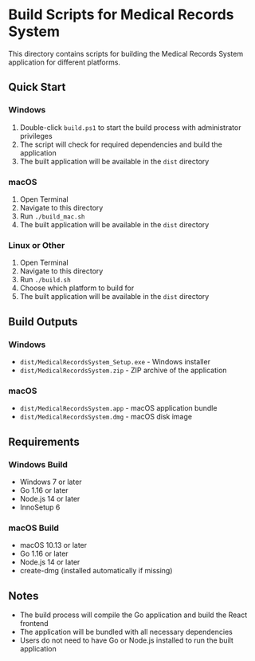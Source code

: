 # Build Scripts for Medical Records System

This directory contains scripts for building the Medical Records System application for different platforms.

## Quick Start

### Windows
1. Double-click `build.ps1` to start the build process with administrator privileges
2. The script will check for required dependencies and build the application
3. The built application will be available in the `dist` directory

### macOS
1. Open Terminal
2. Navigate to this directory
3. Run `./build_mac.sh`
4. The built application will be available in the `dist` directory

### Linux or Other
1. Open Terminal
2. Navigate to this directory
3. Run `./build.sh`
4. Choose which platform to build for
5. The built application will be available in the `dist` directory

## Build Outputs

### Windows
- `dist/MedicalRecordsSystem_Setup.exe` - Windows installer
- `dist/MedicalRecordsSystem.zip` - ZIP archive of the application

### macOS
- `dist/MedicalRecordsSystem.app` - macOS application bundle
- `dist/MedicalRecordsSystem.dmg` - macOS disk image

## Requirements

### Windows Build
- Windows 7 or later
- Go 1.16 or later
- Node.js 14 or later
- InnoSetup 6

### macOS Build
- macOS 10.13 or later
- Go 1.16 or later
- Node.js 14 or later
- create-dmg (installed automatically if missing)

## Notes
- The build process will compile the Go application and build the React frontend
- The application will be bundled with all necessary dependencies
- Users do not need to have Go or Node.js installed to run the built application 